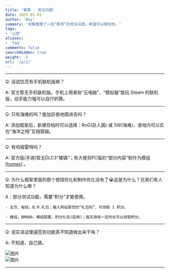 ```yaml
---
title: '解答 - 常见问题'
date: 2025-01-01
author: 'Bny'
summary: '收集整理了一些“群员”的常见问题，希望可以帮到你。'
tags:
- '公告'
aliases:
- 'faq'
comments: false
searchHidden: true
weight: -9
url: '/p/2/'
---
```


---

Q: 话说饥荒有手机联机版嘛？  

A: 官方暂无手机联机版。手机上用某些“云电脑”、“模拟器”能玩 Steam 的联机版，动手能力强可以自行折腾。

---

Q: 只有海难的吗？能加巨兽地图进去吗？  

A: 添加框架后，新建存档时可以选择：RoG(巨人国) 或 SW(海难)，游戏内可以实在“海洋之椅”互相穿越。

---

Q: 有哈姆雷特吗？  

A: 官方版(手游)暂无DLC3“猪镇”；有大佬将PC版的“部分内容”制作为模组 [[homex]](/p/home/) 。

---

Q: 为什么框架里面的那个按钮优化和制作优化没有了😭这是为什么？兄弟们有人知道为什么嘛？

A：部分测试功能，需要“积分”才能使用。  

    - 主页，秘技，B.M.礼包；输入网站首页的“礼包码”，可领取 1 积分。  
    
    - 模组，BM000，模组配置，积分礼包(启用)；每天游戏一定时长可以领取积分。

---

Q: 说实话这傻逼签到功能真不知道做出来干啥？

A: 不知道，自己猜。

![图片](/img/Image_1755787680660.webp)  
![图片](/img/Image_1755746875311.webp)  

---


















